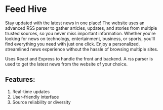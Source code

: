 # **Feed Hive**

Stay updated with the latest news in one place! The website uses an advanced RSS parser to gather articles, updates, and stories from multiple trusted sources, so you never miss important information. Whether you're looking for news on technology, entertainment, business, or sports, you'll find everything you need with just one click. Enjoy a personalized, streamlined news experience without the hassle of browsing multiple sites.

Uses React and Express to handle the front and backend. A rss parser is used to get the latest news from the website of your choice.

## Features:
1. Real-time updates
2. User-friendly interface
3. Source reliability or diversity
